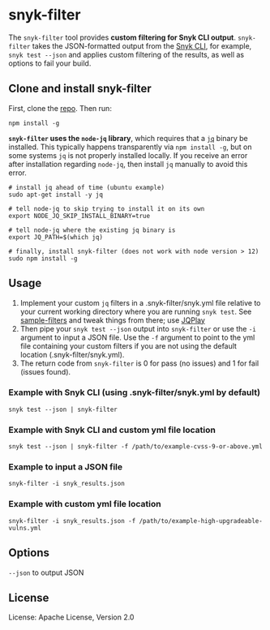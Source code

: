 # snyk-filter

The `snyk-filter` tool provides **custom filtering for Snyk CLI output**. `snyk-filter` takes the JSON-formatted output from the [Snyk CLI](https://support.snyk.io/hc/en-us/articles/360003812578-CLI-reference), for example, `snyk test --json` and applies custom filtering of the results, as well as options to fail your build.

## Clone and install snyk-filter

First, clone the [repo](https://github.com/snyk-labs/snyk-filter). Then run:

`npm install -g`

**`snyk-filter` uses the `node-jq` library**, which requires that a [`jq`](https://stedolan.github.io/jq/) binary be installed. This typically happens transparently via `npm install -g`, but on some systems `jq` is not properly installed locally. If you receive an error after installation regarding `node-jq`, then install `jq` manually to avoid this error.

```
# install jq ahead of time (ubuntu example)
sudo apt-get install -y jq

# tell node-jq to skip trying to install it on its own
export NODE_JQ_SKIP_INSTALL_BINARY=true

# tell node-jq where the existing jq binary is
export JQ_PATH=$(which jq)

# finally, install snyk-filter (does not work with node version > 12)
sudo npm install -g
```

## Usage

1. Implement your custom `jq` filters in a .snyk-filter/snyk.yml file relative to your current working directory where you are running `snyk test`. See [sample-filters](https://github.com/snyk-tech-services/snyk-filter/tree/develop/sample-filters) and tweak things from there; use [JQPlay](https://jqplay.org/)
2. Then pipe your `snyk test --json` output into `snyk-filter` or use the `-i` argument to input a JSON file. Use the `-f` argument to point to the yml file containing your custom filters if you are not using the default location (.snyk-filter/snyk.yml).
3. The return code from `snyk-filter` is 0 for pass (no issues) and 1 for fail (issues found).

### Example with Snyk CLI (using .snyk-filter/snyk.yml by default)

`snyk test --json | snyk-filter`

### Example with Snyk CLI and custom yml file location

`snyk test --json | snyk-filter -f /path/to/example-cvss-9-or-above.yml`

### Example to input a JSON file

`snyk-filter -i snyk_results.json`

### Example with custom yml file location

`snyk-filter -i snyk_results.json -f /path/to/example-high-upgradeable-vulns.yml`

## Options

`--json` to output JSON

## License

License: Apache License, Version 2.0
